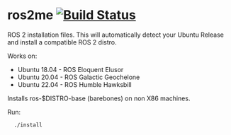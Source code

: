 # ros2me [![Build Status](https://travis-ci.org/linorobot/ros2me.svg?branch=master)](https://travis-ci.org/linorobot/ros2me)
ROS 2 installation files. This will automatically detect your Ubuntu Release and install a compatible ROS 2 distro. 

Works on:
- Ubuntu 18.04 - ROS Eloquent Elusor
- Ubuntu 20.04 - ROS Galactic Geochelone
- Ubuntu 22.04 - ROS Humble Hawksbill

Installs ros-$DISTRO-base (barebones) on non X86 machines.


Run:

```
  ./install
```

